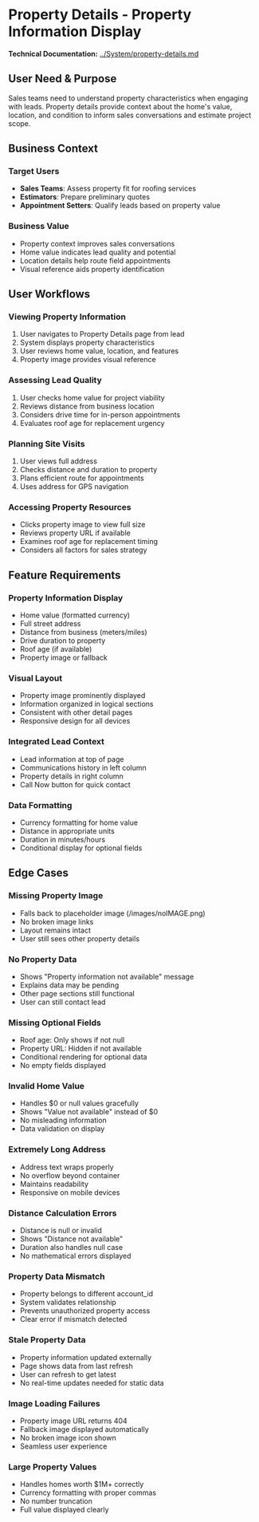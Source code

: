 # Property Details - Property Information Display

**Technical Documentation:** [../System/property-details.md](../System/property-details.md)

## User Need & Purpose

Sales teams need to understand property characteristics when engaging with leads. Property details provide context about the home's value, location, and condition to inform sales conversations and estimate project scope.

## Business Context

### Target Users
- **Sales Teams**: Assess property fit for roofing services
- **Estimators**: Prepare preliminary quotes
- **Appointment Setters**: Qualify leads based on property value

### Business Value
- Property context improves sales conversations
- Home value indicates lead quality and potential
- Location details help route field appointments
- Visual reference aids property identification

## User Workflows

### Viewing Property Information
1. User navigates to Property Details page from lead
2. System displays property characteristics
3. User reviews home value, location, and features
4. Property image provides visual reference

### Assessing Lead Quality
1. User checks home value for project viability
2. Reviews distance from business location
3. Considers drive time for in-person appointments
4. Evaluates roof age for replacement urgency

### Planning Site Visits
1. User views full address
2. Checks distance and duration to property
3. Plans efficient route for appointments
4. Uses address for GPS navigation

### Accessing Property Resources
- Clicks property image to view full size
- Reviews property URL if available
- Examines roof age for replacement timing
- Considers all factors for sales strategy

## Feature Requirements

### Property Information Display
- Home value (formatted currency)
- Full street address
- Distance from business (meters/miles)
- Drive duration to property
- Roof age (if available)
- Property image or fallback

### Visual Layout
- Property image prominently displayed
- Information organized in logical sections
- Consistent with other detail pages
- Responsive design for all devices

### Integrated Lead Context
- Lead information at top of page
- Communications history in left column
- Property details in right column
- Call Now button for quick contact

### Data Formatting
- Currency formatting for home value
- Distance in appropriate units
- Duration in minutes/hours
- Conditional display for optional fields

## Edge Cases

### Missing Property Image
- Falls back to placeholder image (/images/noIMAGE.png)
- No broken image links
- Layout remains intact
- User still sees other property details

### No Property Data
- Shows "Property information not available" message
- Explains data may be pending
- Other page sections still functional
- User can still contact lead

### Missing Optional Fields
- Roof age: Only shows if not null
- Property URL: Hidden if not available
- Conditional rendering for optional data
- No empty fields displayed

### Invalid Home Value
- Handles $0 or null values gracefully
- Shows "Value not available" instead of $0
- No misleading information
- Data validation on display

### Extremely Long Address
- Address text wraps properly
- No overflow beyond container
- Maintains readability
- Responsive on mobile devices

### Distance Calculation Errors
- Distance is null or invalid
- Shows "Distance not available"
- Duration also handles null case
- No mathematical errors displayed

### Property Data Mismatch
- Property belongs to different account_id
- System validates relationship
- Prevents unauthorized property access
- Clear error if mismatch detected

### Stale Property Data
- Property information updated externally
- Page shows data from last refresh
- User can refresh to get latest
- No real-time updates needed for static data

### Image Loading Failures
- Property image URL returns 404
- Fallback image displayed automatically
- No broken image icon shown
- Seamless user experience

### Large Property Values
- Handles homes worth $1M+ correctly
- Currency formatting with proper commas
- No number truncation
- Full value displayed clearly
